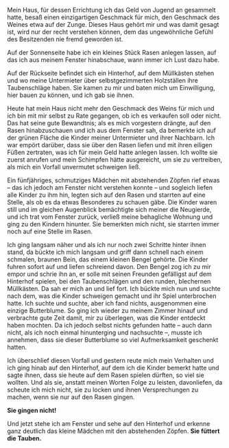 Mein Haus, für dessen Errichtung ich das Geld von Jugend an gesammelt hatte, besaß einen einzigartigen Geschmack für mich, den Geschmack des Weines etwa auf der Zunge. Dieses Haus gehört mir und was damit gesagt ist, wird nur der recht verstehen können, dem das ungewöhnliche Gefühl des Besitzenden nie fremd geworden ist.

Auf der Sonnenseite habe ich ein kleines Stück Rasen anlegen lassen, auf das ich aus meinem Fenster hinabschaue, wann immer ich Lust dazu habe.

Auf der Rückseite befindet sich ein Hinterhof, auf dem Müllkästen stehen und wo meine Untermieter über selbstgezimmerten Holzställen ihre Taubenschläge haben. Sie kamen zu mir und baten mich um Einwilligung, hier bauen zu können, und ich gab sie ihnen.

Heute hat mein Haus nicht mehr den Geschmack des Weins für mich und ich bin mit mir selbst zu Rate gegangen, ob ich es verkaufen soll oder nicht. Das hat seine gute Bewandtnis; als es mich vorgestern drängte, auf den Rasen hinabzuschauen und ich aus dem Fenster sah, da bemerkte ich auf der grünen Fläche die Kinder meiner Untermieter und ihrer Nachbarn. Ich war empört darüber, dass sie über den Rasen liefen und mit ihren eiligen Füßen zertraten, was ich für mein Geld hatte anlegen lassen. Ich wollte sie zuerst anrufen und mein Schimpfen hätte ausgereicht, um sie zu vertreiben, als mich ein Vorfall unvermutet schweigen ließ.

Ein fünfjähriges, schmutziges Mädchen mit abstehenden Zöpfen rief etwas – das ich jedoch am Fenster nicht verstehen konnte – und sogleich liefen alle Kinder zu ihm hin, legten sich auf den Rasen und starrten auf eine Stelle, als ob es da etwas Besonderes zu schauen gäbe. Die Kinder waren still und im gleichen Augenblick bemächtigte sich meiner die Neugierde, und ich trat vom Fenster zurück, verließ meine behagliche Wohnung und ging zu den Kindern hinunter. Sie bemerkten mich nicht, sie starrten immer noch auf eine Stelle im Rasen.

Ich ging langsam näher und als ich nur noch zwei Schritte hinter ihnen stand, da bückte ich mich langsam und griff dann schnell nach einem schmalen, braunen Bein, das einem kleinen Bengel gehörte. Die Kinder fuhren sofort auf und liefen schreiend davon. Den Bengel zog ich zu mir empor und schrie ihn an, er solle mit seinen Freunden gefälligst auf dem Hinterhof spielen, bei den Taubenschlägen und den runden, blechernen Müllkästen. Da sah er mich an und lief fort. Ich bückte mich nun und suchte nach dem, was die Kinder schweigen gemacht und ihr Spiel unterbrochen hatte. Ich suchte und suchte, aber ich fand nichts, ausgenommen eine einzige Butterblume. So ging ich wieder zu meinem Zimmer hinauf und verbrachte gute Zeit damit, mir zu überlegen, was die Kinder entdeckt haben mochten. Da ich jedoch selbst nichts gefunden hatte – auch dann nicht, als ich noch einmal hinunterging und nachsuchte –, musste ich annehmen, dass sie dieser Butterblume so viel Aufmerksamkeit geschenkt hatten.

Ich überschlief diesen Vorfall und gestern reute mich mein Verhalten und ich ging hinab auf den Hinterhof, auf dem ich die Kinder bemerkt hatte und sagte ihnen, dass sie heute auf dem Rasen spielen dürften, so viel sie wollten. Und als sie, anstatt meinen Worten Folge zu leisten, davonliefen, da scheute ich mich nicht, sie zu locken und ihnen Versprechungen zu machen, wenn sie nur auf den Rasen gingen.

**Sie gingen nicht!**

Und jetzt stehe ich am Fenster und sehe auf den Hinterhof und erkenne ganz deutlich das kleine Mädchen mit den abstehenden Zöpfen. **Sie füttert die Tauben.**